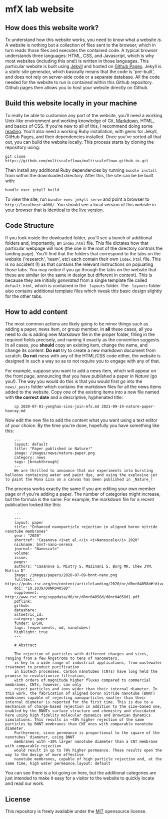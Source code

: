# mfX lab website

## How does this website work?

To understand how this website works, you need to know what a website _is_. A website is nothing but a collection of files sent to the browser, which in turn reads those files and executes the contained code. A typical browser understands three languages: HTML, CSS, and Javascript, which is why most websites (including this one!) is written in those languages. This particular website is built using [Jekyll](https://jekyllrb.com/) and hosted on [Github Pages](https://pages.github.com/). Jekyll is a _static_ site generator, which basically means that the code is 'pre-built', and does not rely on server-side code or a separate database. All the code needed for the website to run is contained within this Github repository. Github pages then allows you to host your website directly on Github.

## Build this website locally in your machine

To really be able to customise any part of the website, you'll need a working Unix-like environment and working knowledge of Git, [Markdown](https://www.markdownguide.org/basic-syntax), HTML, and basics of CSS. If you're new to all of this, I recommend doing some [reading](https://scrimba.com/learn/htmlcss). You'll also need a working Ruby installation, with gems for Jekyll, GitHub Pages, and their dependencies installed. Once you've sorted all that out, you can build the website locally. This process starts by cloning the repository using:

```
git clone https://github.com/multiscaleflowx/multiscaleflowx.github.io.git
```

Then install any additional Ruby dependencies by running `bundle install` from within the downloaded directory.  After this, the site can be be built with:

```
bundle exec jekyll build
```

To view the site, run `bundle exec jekyll serve` and point a browser to `http://localhost:4000/`. You should see a local version of this website in your browser that is identical to the [live version](https://multiscaleflowx.github.io/). 


## Code Structure

If you look inside the dowloaded folder, you'll see a bunch of additional folders and, importantly, an `index.html` file. This file dictates how that particular webpage will look (the one in the root of the directory controls the landing page). You'll find that the folders that correspond to the tabs on the website ('research', 'team', etc) each contain their own `index.html` file. This is no accident (!) as that contains the relevant instructions on popuating those tabs. You may notice if you go through the tabs on the website that these are similar (or the same in design but different in content). This is because they are initially _generated_ from a single template file called `default.html`, which is contained in the `_layouts` folder. The `_layouts` folder also contains additional template files which tweak this basic design slightly for the other tabs. 

## How to add content

The most common actions are likely going to be minor things such as adding a paper, news item, or group member. In **all** these cases, all you need to do is adding new Markdown file in the proper folder, filling in the required fields precisely, and naming it exactly as the convention suggests. In all cases, you **should** copy an existing item, change the name, and change its content. **Do not** try to create a new markdown document from scratch. **Do not** mess with any of the HTML/CSS code either, the website is designed in such a way so as to not require you to engage with any of that.

For example, suppose you want to add a news item, which will appear on the front page, announcing that you have published a paper in _Nature_ (go you!). The way you would do this is that you would first go into the `news/_posts` folder which contains the markdown files for all the news items added to the website. Copy one of the existing items into a new file named with **the correct date** and a descriptive, hyphenated title:

```
	cp 2020-07-01-yonghao-sina-join-mfx.md 2021-09-14-nature-paper-hooray.md
```

Now edit the new file to add the content what you want using a text editor of your choice. By the time you're done, hopefully you have something like this:

```
	---
	layout: default
	title: "Paper published in Nature!"
	image: /images/news/nature-paper.png
	category: news
	tags: [breakthrough]
	---
	We are thrilled to announce that our experiments into bursting balloons containing water and paint dye, and using the explosive jet to paint the Mona Lisa on a canvas has been published in _Nature_!
```
The process works exactly the same if you are editing your own member page or if you're adding a paper. The number of categories might increase, but the formula is the same. For example, the markdown file for a recent publication looked like this:

```
	---
	---
	layout: paper
	title: "Enhanced nanoparticle rejection in aligned boron nitride nanotube membranes"
	year: "2020"
	shortref: "Casanova <i>et al.</i> <i>Nanoscale</i> 2020"
	nickname: bnnt-nano-serena
	journal: "Nanoscale"
	volume: 
	issue:
	pages: 
	authors: "Casanova S, Mistry S, Mazinani S, Borg MK, Chew JYM, Mattia D"
	image: /images/papers/2020-07-09-bnnt-nano.png
	fulltext: https://pubs.rsc.org/en/content/articlelanding/2020/nr/d0nr04058d#!divAbstract
	doi: "10.1039/D0NR04058D" 
	supplement: http://www.rsc.org/suppdata/d0/nr/d0nr04058d/d0nr04058d1.pdf
	pdflink: 
	github:
	datashare: 
	altmetric_id: 
	category: paper
	funder: EPSRC
	tags: [experiments, md, nanotubes]
	highlight: true
	---

	# Abstract 

	The rejection of particles with different charges and sizes, ranging from a few Ångstroms to tens of nanometers,
	is key to a wide range of industrial applications, from wastewater treatment to product purification
	in biotech processes. Carbon nanotubes (CNTs) have long held the promise to revolutionize filtration,
	with orders of magnitude higher fluxes compared to commercial membranes. CNTs, however, can only
	reject particles and ions wider than their internal diameter. In this work, the fabrication of aligned boron nitride nanotube (BNNT) membranes capable of rejecting nanoparticles smaller than their internal diameter is reported for the first time. This is due to a mechanism of charge-based rejection in addition to the size-based one, enabled by the BNNTs surface structure and chemistry and elucidated here using high fidelity molecular dynamics and Brownian dynamics simulations. This results in ∼40% higher rejection of the same particles by BNNT membranes than CNT ones with comparable nanotube diameter.
	Furthermore, since permeance is proportional to the square of the nanotubes’ diameter, using BNNT
	membranes with ∼30% larger nanotube diameter than a CNT membrane with comparable rejection
	would result in up to 70% higher permeance. These results open the way to the design of more effective
	nanotube membranes, capable of high particle rejection and, at the same time, high water permeance.layout: default
```

You can see there is a lot going on here, but the additional categories are just intended to make it easy for a visitor to the website to quickly locate and read our work. 

## License

This repository is freely available under the [MIT](http://opensource.org/licenses/MIT) opensource license. 
